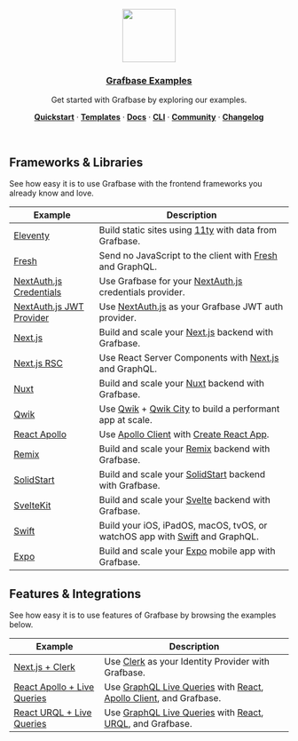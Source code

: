 <p align="center">
  <a href="https://grafbase.com">
    <img src="https://grafbase.com/images/other/grafbase-logo-circle.png" height="96">
    <h3 align="center">Grafbase Examples</h3>
  </a>
</p>

<p align="center">
 Get started with Grafbase by exploring our examples.
</p>

<p align="center">
  <a href="https://grafbase.com/docs/quickstart/get-started"><strong>Quickstart</strong></a> ·
  <a href="/templates"><strong>Templates</strong></a> ·
  <a href="https://grafbase.com/docs"><strong>Docs</strong></a> ·
  <a href="https://grafbase.com/cli"><strong>CLI</strong></a> ·
  <a href="https://grafbase.com/community"><strong>Community</strong></a> ·
  <a href="https://grafbase.com/changelog"><strong>Changelog</strong></a>
</p>

<br/>

## Frameworks & Libraries

See how easy it is to use Grafbase with the frontend frameworks you already know and love.

| Example                                                       | Description                                                                                                                                  |
| ------------------------------------------------------------- | -------------------------------------------------------------------------------------------------------------------------------------------- |
| [Eleventy](/examples/eleventy)                                | Build static sites using [11ty](https://www.11ty.dev) with data from Grafbase.                                                               |
| [Fresh](/examples/fresh)                                      | Send no JavaScript to the client with [Fresh](https://grafbase.com/frameworks/fresh) and GraphQL.                                            |
| [NextAuth.js Credentials](/examples/nextauthjs-credentials)   | Use Grafbase for your [NextAuth.js](https://nextauth.js.org) credentials provider.                                                           |
| [NextAuth.js JWT Provider](/examples/nextauthjs-jwt-provider) | Use [NextAuth.js](https://nextauth.js.org) as your Grafbase JWT auth provider.                                                               |
| [Next.js](/examples/nextjs)                                   | Build and scale your [Next.js](https://grafbase.com/frameworks/nextjs) backend with Grafbase.                                                |
| [Next.js RSC](/examples/nextjs-rsc)                           | Use React Server Components with [Next.js](https://grafbase.com/frameworks/nextjs) and GraphQL.                                              |
| [Nuxt](/examples/nuxt)                                        | Build and scale your [Nuxt](https://grafbase.com/frameworks/nuxt) backend with Grafbase.                                                     |
| [Qwik](/examples/qwik)                                        | Use [Qwik](https://qwik.builder.io) + [Qwik City](https://qwik.builder.io/qwikcity/overview/) to build a performant app at scale.            |
| [React Apollo](/examples/react-apollo)                        | Use [Apollo Client](https://www.apollographql.com/docs/react) with [Create React App](https://reactjs.org/docs/create-a-new-react-app.html). |
| [Remix](/examples/remix)                                      | Build and scale your [Remix](https://grafbase.com/frameworks/remix) backend with Grafbase.                                                   |
| [SolidStart](/examples/solid-start)                           | Build and scale your [SolidStart](https://start.solidjs.com) backend with Grafbase.                                                          |
| [SvelteKit](/examples/sveltekit)                              | Build and scale your [Svelte](https://grafbase.com/frameworks/sveltekit) backend with Grafbase.                                              |
| [Swift](/examples/swift)                                      | Build your iOS, iPadOS, macOS, tvOS, or watchOS app with [Swift](https://www.swift.org/) and GraphQL.                                        |
| [Expo](/examples/expo)                                        | Build and scale your [Expo](https://docs.expo.dev/) mobile app with Grafbase.                                                     |

## Features & Integrations

See how easy it is to use features of Grafbase by browsing the examples below.

| Example                                                    | Description                                                                                                                                                                              |
| ---------------------------------------------------------- | ---------------------------------------------------------------------------------------------------------------------------------------------------------------------------------------- |
| [Next.js + Clerk](/examples/nextjs-clerk)                  | Use [Clerk](https://clerk.dev/integrations/grafbase) as your Identity Provider with Grafbase.                                                                                            |
| [React Apollo + Live Queries](/examples/react-apollo-live) | Use [GraphQL Live Queries](https://grafbase.com/docs/realtime/live-queries) with [React](https://reactjs.org), [Apollo Client](https://www.apollographql.com/docs/react/), and Grafbase. |
| [React URQL + Live Queries](/examples/react-urql-live)     | Use [GraphQL Live Queries](https://grafbase.com/docs/realtime/live-queries) with [React](https://reactjs.org/), [URQL](https://formidable.com/open-source/urql/), and Grafbase.          |
